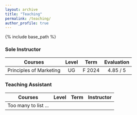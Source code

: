 ```yaml
---
layout: archive
title: "Teaching"
permalink: /teaching/
author_profile: true
---
```


{% include base_path %}

### Sole Instructor

| Courses                 | Level  |  Term  | Evaluation |
|:-----------------------:|:------:|:------:|:----------:|
| Principles of Marketing |   UG   | F 2024 |  4.85 / 5  |

### Teaching Assistant

| Courses                 | Level  |  Term  | Instructor |
|:-----------------------:|:------:|:------:|:----------:|
| Too many to list ...    |        |        |            |